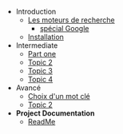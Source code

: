 - Introduction
  - [Les moteurs de recherche](basics/overview.md)
    - [spécial Google](basics/requirements/sub-topic.md)
  - [Installation](basics/installation.md)
- Intermediate
  - [Part one](intermediate/topics-1.md)
  - [Topic 2](intermediate/topics-2.md)
  - [Topic 3](intermediate/topics-3.md)
  - [Topic 4](intermediate/topics-4.md)
- Avancé
  - [Choix d'un mot clé](advanced/adv-topic-1.md)
  - [Topic 2](advanced/adv-topic-2.md)
- **Project Documentation**
  - [ReadMe](https://github.com/hibbitts-design/docsify-open-publishing-starter-kit/blob/master/README.md)
